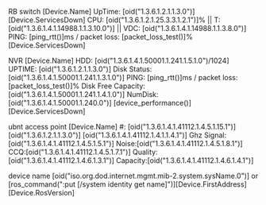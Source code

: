 
RB switch
[Device.Name]
UpTime: [oid("1.3.6.1.2.1.1.3.0")]  [Device.ServicesDown]
CPU: [oid("1.3.6.1.2.1.25.3.3.1.2.1")]% || T: [oid("1.3.6.1.4.1.14988.1.1.3.10.0")] || VDC: [oid("1.3.6.1.4.1.14988.1.1.3.8.0")]
PING: [ping_rtt()]ms / packet loss: [packet_loss_test()]%
[Device.ServicesDown]




NVR
[Device.Name]
HDD: [oid("1.3.6.1.4.1.50001.1.241.1.5.1.0")/1024]
UPTIME: [oid("1.3.6.1.2.1.1.3.0")]
Disk Status: [oid("1.3.6.1.4.1.50001.1.241.1.3.1.0")]
PING: [ping_rtt()]ms / packet loss: [packet_loss_test()]%
Disk Free Capacity: [oid("1.3.6.1.4.1.50001.1.241.1.4.1.0")]
NumDisk: [oid("1.3.6.1.4.1.50001.1.240.0")]
[device_performance()][Device.ServicesDown]


ubnt access point
[Device.Name]
#: [oid("1.3.6.1.4.1.41112.1.4.5.1.15.1")]   [oid("1.3.6.1.2.1.1.3.0")]
[oid("1.3.6.1.4.1.41112.1.4.1.1.4.1")] Ghz     Signal:[oid("1.3.6.1.4.1.41112.1.4.5.1.5.1")]
Noise:[oid("1.3.6.1.4.1.41112.1.4.5.1.8.1")]        CCQ:[oid("1.3.6.1.4.1.41112.1.4.5.1.7.1")] 
Quality:[oid("1.3.6.1.4.1.41112.1.4.6.1.3.1")]   Capacity:[oid("1.3.6.1.4.1.41112.1.4.6.1.4.1")]




device name
[oid("iso.org.dod.internet.mgmt.mib-2.system.sysName.0")]
or
[ros_command(":put [/system identity get name]")][Device.FirstAddress] [Device.RosVersion]



